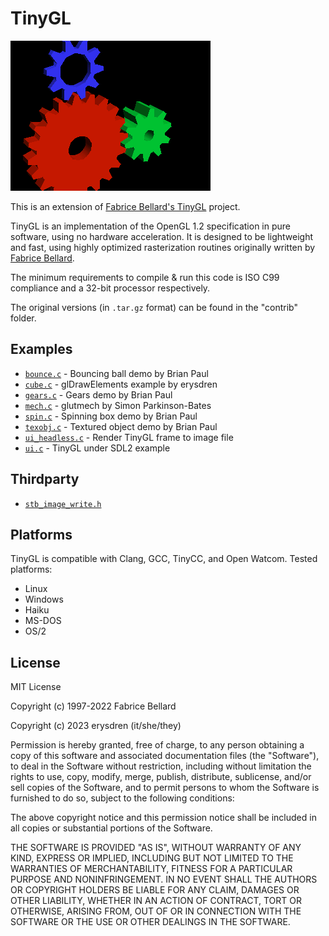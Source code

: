 # TinyGL

![a 3D render of multiple gears floating in empty space, one red, one blue, and one green.](.github/tgl_gears.png)

This is an extension of [Fabrice Bellard's TinyGL](https://bellard.org/TinyGL/) project.

TinyGL is an implementation of the OpenGL 1.2 specification in pure software, using no hardware acceleration. It is designed to be lightweight and fast, using highly optimized rasterization routines originally written by [Fabrice Bellard](https://bellard.org).

The minimum requirements to compile & run this code is ISO C99 compliance and a 32-bit processor respectively.

The original versions (in `.tar.gz` format) can be found in the "contrib" folder.

## Examples

- [`bounce.c`](./examples/bounce.c) - Bouncing ball demo by Brian Paul
- [`cube.c`](./examples/cube.c) - glDrawElements example by erysdren
- [`gears.c`](./examples/gears.c) - Gears demo by Brian Paul
- [`mech.c`](./examples/mech.c) - glutmech by Simon Parkinson-Bates
- [`spin.c`](./examples/spin.c) - Spinning box demo by Brian Paul
- [`texobj.c`](./examples/texobj.c) - Textured object demo by Brian Paul
- [`ui_headless.c`](./examples/ui_headless.c) - Render TinyGL frame to image file
- [`ui.c`](./examples/ui.c) - TinyGL under SDL2 example

## Thirdparty

- [`stb_image_write.h`](https://github.com/nothings/stb/)

## Platforms

TinyGL is compatible with Clang, GCC, TinyCC, and Open Watcom. Tested platforms:

- Linux
- Windows
- Haiku
- MS-DOS
- OS/2

## License

MIT License

Copyright (c) 1997-2022 Fabrice Bellard

Copyright (c) 2023 erysdren (it/she/they)

Permission is hereby granted, free of charge, to any person obtaining a copy
of this software and associated documentation files (the "Software"), to deal
in the Software without restriction, including without limitation the rights
to use, copy, modify, merge, publish, distribute, sublicense, and/or sell
copies of the Software, and to permit persons to whom the Software is
furnished to do so, subject to the following conditions:

The above copyright notice and this permission notice shall be included in all
copies or substantial portions of the Software.

THE SOFTWARE IS PROVIDED "AS IS", WITHOUT WARRANTY OF ANY KIND, EXPRESS OR
IMPLIED, INCLUDING BUT NOT LIMITED TO THE WARRANTIES OF MERCHANTABILITY,
FITNESS FOR A PARTICULAR PURPOSE AND NONINFRINGEMENT. IN NO EVENT SHALL THE
AUTHORS OR COPYRIGHT HOLDERS BE LIABLE FOR ANY CLAIM, DAMAGES OR OTHER
LIABILITY, WHETHER IN AN ACTION OF CONTRACT, TORT OR OTHERWISE, ARISING FROM,
OUT OF OR IN CONNECTION WITH THE SOFTWARE OR THE USE OR OTHER DEALINGS IN THE
SOFTWARE.
